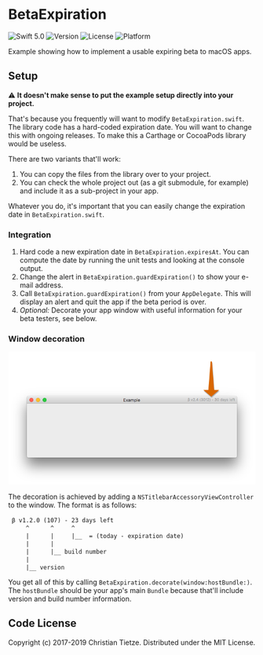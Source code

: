 # BetaExpiration

![Swift 5.0](https://img.shields.io/badge/Swift-5.0-blue.svg?style=flat)
![Version](https://img.shields.io/github/tag/CleanCocoa/BetaExpiration.svg?style=flat)
![License](https://img.shields.io/github/license/CleanCocoa/BetaExpiration.svg?style=flat)
![Platform](https://img.shields.io/badge/platform-macOS-lightgrey.svg?style=flat)

Example showing how to implement a usable expiring beta to macOS apps.

## Setup

⚠️ **It doesn't make sense to put the example setup directly into your project.** 

That's because you frequently will want to modify `BetaExpiration.swift`. The library code has a hard-coded expiration date. You will want to change this with ongoing releases. To make this a Carthage or CocoaPods library would be useless.

There are two variants that'll work:

1. You can copy the files from the library over to your project.
2. You can check the whole project out (as a git submodule, for example) and include it as a sub-project in your app.

Whatever you do, it's important that you can easily change the expiration date in `BetaExpiration.swift`.

### Integration

1. Hard code a new expiration date in `BetaExpiration.expiresAt`. You can compute the date by running the unit tests and looking at the console output.
2. Change the alert in `BetaExpiration.guardExpiration()` to show your e-mail address.
3. Call `BetaExpiration.guardExpiration()` from your `AppDelegate`. This will display an alert and quit the app if the beta period is over.
4. _Optional:_ Decorate your app window with useful information for your beta testers, see below.

### Window decoration

<div align="center">
    <img src="assets/example.png" />
</div>

The decoration is achieved by adding a `NSTitlebarAccessoryViewController` to the window. The format is as follows:

     β v1.2.0 (107) - 23 days left
         ^      ^     ^
         |      |     |__  = (today - expiration date)
         |      |
         |      |__ build number
         |
         |__ version

You get all of this by calling `BetaExpiration.decorate(window:hostBundle:)`. The `hostBundle` should be your app's main `Bundle` because that'll include version and build number information.


## Code License

Copyright (c) 2017-2019 Christian Tietze. Distributed under the MIT License.
